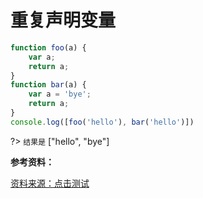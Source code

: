 # 重复声明变量

```js
function foo(a) {
    var a;
    return a;
}
function bar(a) {
    var a = 'bye';
    return a;
}
console.log([foo('hello'), bar('hello')])
```

?> `结果是`  ["hello", "bye"]

**参考资料：**

[资料来源：点击测试](http://javascript-puzzlers.herokuapp.com/)